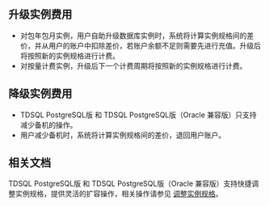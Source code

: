 
## 升级实例费用
- 对包年包月实例，用户自助升级数据库实例时，系统将计算实例规格间的差价，并从用户的账户中扣除差价，若账户余额不足则需要先进行充值。升级后将按照新的实例规格进行计费。
- 对按量计费实例，升级后下一个计费周期将按照新的实例规格进行计费。

## 降级实例费用
- TDSQL PostgreSQL版 和 TDSQL PostgreSQL版（Oracle 兼容版）只支持减少备机的操作。
- 用户减少备机时，系统将计算实例规格间的差价，退回用户账户。

## 相关文档
TDSQL PostgreSQL版 和 TDSQL PostgreSQL版（Oracle 兼容版）支持快捷调整实例规格，提供灵活的扩容操作，相关操作请参见 [调整实例规格](https://cloud.tencent.com/document/product/1129/51203)。
